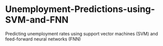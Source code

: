 # Unemployment-Predictions-using-SVM-and-FNN
Predicting unemployment rates using support vector machines (SVM) and feed-forward neural networks (FNN)
